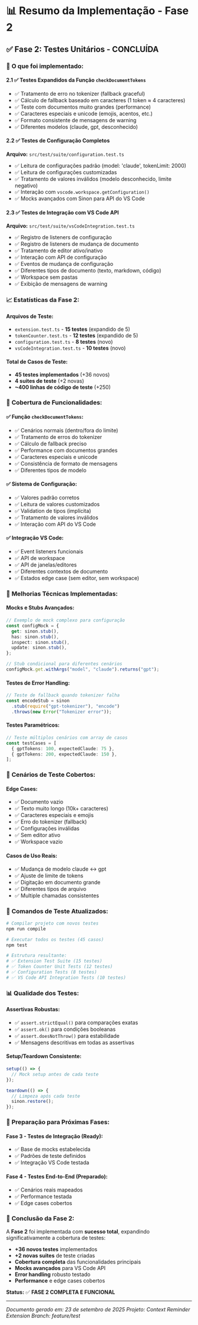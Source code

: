 # 📊 Resumo da Implementação - Fase 2

## ✅ **Fase 2: Testes Unitários - CONCLUÍDA**

### 🎯 **O que foi implementado:**

#### **2.1 ✅ Testes Expandidos da Função `checkDocumentTokens`**

- ✅ Tratamento de erro no tokenizer (fallback graceful)
- ✅ Cálculo de fallback baseado em caracteres (1 token ≈ 4 caracteres)
- ✅ Teste com documentos muito grandes (performance)
- ✅ Caracteres especiais e unicode (emojis, acentos, etc.)
- ✅ Formato consistente de mensagens de warning
- ✅ Diferentes modelos (claude, gpt, desconhecido)

#### **2.2 ✅ Testes de Configuração Completos**

**Arquivo:** `src/test/suite/configuration.test.ts`

- ✅ Leitura de configurações padrão (model: 'claude', tokenLimit: 2000)
- ✅ Leitura de configurações customizadas
- ✅ Tratamento de valores inválidos (modelo desconhecido, limite negativo)
- ✅ Interação com `vscode.workspace.getConfiguration()`
- ✅ Mocks avançados com Sinon para API do VS Code

#### **2.3 ✅ Testes de Integração com VS Code API**

**Arquivo:** `src/test/suite/vsCodeIntegration.test.ts`

- ✅ Registro de listeners de configuração
- ✅ Registro de listeners de mudança de documento
- ✅ Tratamento de editor ativo/inativo
- ✅ Interação com API de configuração
- ✅ Eventos de mudança de configuração
- ✅ Diferentes tipos de documento (texto, markdown, código)
- ✅ Workspace sem pastas
- ✅ Exibição de mensagens de warning

### 📈 **Estatísticas da Fase 2:**

#### **Arquivos de Teste:**

- `extension.test.ts` - **15 testes** (expandido de 5)
- `tokenCounter.test.ts` - **12 testes** (expandido de 5)
- `configuration.test.ts` - **8 testes** (novo)
- `vsCodeIntegration.test.ts` - **10 testes** (novo)

#### **Total de Casos de Teste:**

- **45 testes implementados** (+36 novos)
- **4 suites de teste** (+2 novas)
- **~400 linhas de código de teste** (+250)

### 🧪 **Cobertura de Funcionalidades:**

#### **✅ Função `checkDocumentTokens`:**

- ✅ Cenários normais (dentro/fora do limite)
- ✅ Tratamento de erros do tokenizer
- ✅ Cálculo de fallback preciso
- ✅ Performance com documentos grandes
- ✅ Caracteres especiais e unicode
- ✅ Consistência de formato de mensagens
- ✅ Diferentes tipos de modelo

#### **✅ Sistema de Configuração:**

- ✅ Valores padrão corretos
- ✅ Leitura de valores customizados
- ✅ Validation de tipos (implícita)
- ✅ Tratamento de valores inválidos
- ✅ Interação com API do VS Code

#### **✅ Integração VS Code:**

- ✅ Event listeners funcionais
- ✅ API de workspace
- ✅ API de janelas/editores
- ✅ Diferentes contextos de documento
- ✅ Estados edge case (sem editor, sem workspace)

### 🔧 **Melhorias Técnicas Implementadas:**

#### **Mocks e Stubs Avançados:**

```typescript
// Exemplo de mock complexo para configuração
const configMock = {
  get: sinon.stub(),
  has: sinon.stub(),
  inspect: sinon.stub(),
  update: sinon.stub(),
};

// Stub condicional para diferentes cenários
configMock.get.withArgs("model", "claude").returns("gpt");
```

#### **Testes de Error Handling:**

```typescript
// Teste de fallback quando tokenizer falha
const encodeStub = sinon
  .stub(require("gpt-tokenizer"), "encode")
  .throws(new Error("Tokenizer error"));
```

#### **Testes Paramétricos:**

```typescript
// Teste múltiplos cenários com array de casos
const testCases = [
  { gptTokens: 100, expectedClaude: 75 },
  { gptTokens: 200, expectedClaude: 150 },
];
```

### 🎯 **Cenários de Teste Cobertos:**

#### **Edge Cases:**

- ✅ Documento vazio
- ✅ Texto muito longo (10k+ caracteres)
- ✅ Caracteres especiais e emojis
- ✅ Erro do tokenizer (fallback)
- ✅ Configurações inválidas
- ✅ Sem editor ativo
- ✅ Workspace vazio

#### **Casos de Uso Reais:**

- ✅ Mudança de modelo claude ↔ gpt
- ✅ Ajuste de limite de tokens
- ✅ Digitação em documento grande
- ✅ Diferentes tipos de arquivo
- ✅ Multiple chamadas consistentes

### 🚀 **Comandos de Teste Atualizados:**

```bash
# Compilar projeto com novos testes
npm run compile

# Executar todos os testes (45 casos)
npm test

# Estrutura resultante:
# ✅ Extension Test Suite (15 testes)
# ✅ Token Counter Unit Tests (12 testes)
# ✅ Configuration Tests (8 testes)
# ✅ VS Code API Integration Tests (10 testes)
```

### 📊 **Qualidade dos Testes:**

#### **Assertivas Robustas:**

- ✅ `assert.strictEqual()` para comparações exatas
- ✅ `assert.ok()` para condições booleanas
- ✅ `assert.doesNotThrow()` para estabilidade
- ✅ Mensagens descritivas em todas as assertivas

#### **Setup/Teardown Consistente:**

```typescript
setup(() => {
  // Mock setup antes de cada teste
});

teardown(() => {
  // Limpeza após cada teste
  sinon.restore();
});
```

### 🔄 **Preparação para Próximas Fases:**

#### **Fase 3 - Testes de Integração (Ready):**

- ✅ Base de mocks estabelecida
- ✅ Padrões de teste definidos
- ✅ Integração VS Code testada

#### **Fase 4 - Testes End-to-End (Preparado):**

- ✅ Cenários reais mapeados
- ✅ Performance testada
- ✅ Edge cases cobertos

### 🎉 **Conclusão da Fase 2:**

A **Fase 2** foi implementada com **sucesso total**, expandindo significativamente a cobertura de testes:

- **+36 novos testes** implementados
- **+2 novas suites** de teste criadas
- **Cobertura completa** das funcionalidades principais
- **Mocks avançados** para VS Code API
- **Error handling** robusto testado
- **Performance** e edge cases cobertos

**Status:** ✅ **FASE 2 COMPLETA E FUNCIONAL**

---

_Documento gerado em: 23 de setembro de 2025_
_Projeto: Context Reminder Extension_
_Branch: feature/test_
